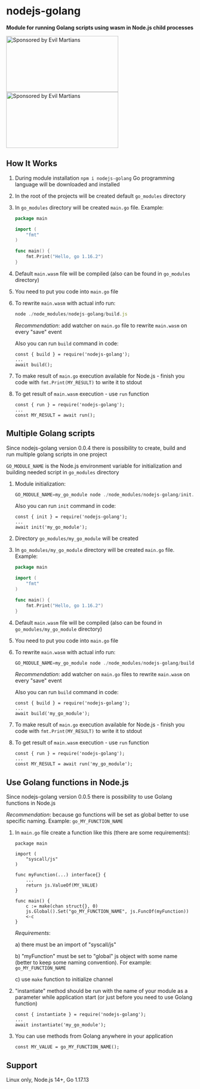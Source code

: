 # nodejs-golang

<b>Module for running Golang scripts using wasm in Node.js child processes</b>

<a href="https://nodejs.org">
    <img src="https://upload.wikimedia.org/wikipedia/commons/thumb/d/d9/Node.js_logo.svg/590px-Node.js_logo.svg.png"
    alt="Sponsored by Evil Martians" width="300" height="150">
</a>

<a href="https://golang.org">
    <img src="https://golang.org/lib/godoc/images/go-logo-blue.svg"
    alt="Sponsored by Evil Martians" width="300" height="150">
</a>

## How It Works

1. During module installation `npm i nodejs-golang` Go programming language will be downloaded and installed
2. In the root of the projects will be created default `go_modules` directory
3. In `go_modules` directory will be created `main.go` file.
   Example:

   ```main.go
   package main

   import (
       "fmt"
   )

   func main() {
       fmt.Print("Hello, go 1.16.2")
   }
   ```

4. Default `main.wasm` file will be compiled (also can be found in `go_modules` directory)
5. You need to put you code into `main.go` file
6. To rewrite `main.wasm` with actual info run:

   ```build.js
   node ./node_modules/nodejs-golang/build.js
   ```

   _Recommendation_: add watcher on `main.go` file to rewrite `main.wasm` on every "save" event

   Also you can run `build` command in code:

   ```build
   const { build } = require('nodejs-golang');
   ...
   await build();
   ```

7. To make result of `main.go` execution available for Node.js - finish you code with `fmt.Print(MY_RESULT)` to write it to stdout
8. To get result of `main.wasm` execution - use `run` function

   ```run
   const { run } = require('nodejs-golang');
   ...
   const MY_RESULT = await run();
   ```

## Multiple Golang scripts

Since nodejs-golang version 0.0.4 there is possibility to create, build and run multiple golang scripts in one project

`GO_MODULE_NAME` is the Node.js environment variable for initialization and building needed script in `go_modules` directory

1. Module initialization:

   ```multiple-init.js
   GO_MODULE_NAME=my_go_module node ./node_modules/nodejs-golang/init.js
   ```

   Also you can run `init` command in code:

   ```multiple-init
   const { init } = require('nodejs-golang');
   ...
   await init('my_go_module');
   ```

2. Directory `go_modules/my_go_module` will be created
3. In `go_modules/my_go_module` directory will be created `main.go` file.
   Example:

   ```main.go
   package main

   import (
       "fmt"
   )

   func main() {
       fmt.Print("Hello, go 1.16.2")
   }
   ```

4. Default `main.wasm` file will be compiled (also can be found in `go_modules/my_go_module` directory)
5. You need to put you code into `main.go` file
6. To rewrite `main.wasm` with actual info run:

   ```multiple-build.js
   GO_MODULE_NAME=my_go_module node ./node_modules/nodejs-golang/build.js
   ```

   _Recommendation_: add watcher on `main.go` files to rewrite `main.wasm` on every "save" event

   Also you can run `build` command in code:

   ```multiple-build
   const { build } = require('nodejs-golang');
   ...
   await build('my_go_module');
   ```

7. To make result of `main.go` execution available for Node.js - finish you code with `fmt.Print(MY_RESULT)` to write it to stdout
8. To get result of `main.wasm` execution - use `run` function

   ```run
   const { run } = require('nodejs-golang');
   ...
   const MY_RESULT = await run('my_go_module');
   ```

## Use Golang functions in Node.js

Since nodejs-golang version 0.0.5 there is possibility to use Golang functions in Node.js

_Recommendation_: because go functions will be set as global better to use specific naming.
Example: `go_MY_FUNCTION_NAME`

1. In `main.go` file create a function like this (there are some requirements):

   ```funcion
   package main

   import (
       "syscall/js"
   )

   func myFunction(...) interface{} {
       ...
       return js.ValueOf(MY_VALUE)
   }

   func main() {
       c := make(chan struct{}, 0)
       js.Global().Set("go_MY_FUNCTION_NAME", js.FuncOf(myFunction))
       <-c
   }
   ```

   _Requirements_:

   a) there must be an import of "syscall/js"

   b) "myFunction" must be set to "global" js object with some name (better to keep some naming convention).
   For example: `go_MY_FUNCTION_NAME`

   c) use `make` function to initialize channel

2. "instantiate" method should be run with the name of your module as a parameter while application start (or just before you need to use Golang function)

   ```instantiate
   const { instantiate } = require('nodejs-golang');
   ...
   await instantiate('my_go_module');
   ```

3. You can use methods from Golang anywhere in your application

   ```instantiate
   const MY_VALUE = go_MY_FUNCTION_NAME();
   ```

## Support

Linux only, Node.js 14+, Go 1.17.13
